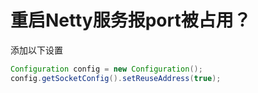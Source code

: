 # 重启Netty服务报port被占用？

添加以下设置

```java
Configuration config = new Configuration();
config.getSocketConfig().setReuseAddress(true);
```

 

